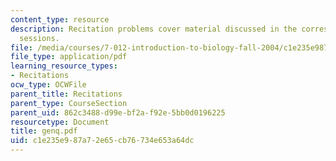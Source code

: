 ```yaml
---
content_type: resource
description: Recitation problems cover material discussed in the corresponding lecture
  sessions.
file: /media/courses/7-012-introduction-to-biology-fall-2004/c1e235e987a72e65cb76734e653a64dc_genq.pdf
file_type: application/pdf
learning_resource_types:
- Recitations
ocw_type: OCWFile
parent_title: Recitations
parent_type: CourseSection
parent_uid: 862c3488-d99e-bf2a-f92e-5bb0d0196225
resourcetype: Document
title: genq.pdf
uid: c1e235e9-87a7-2e65-cb76-734e653a64dc
---
```

